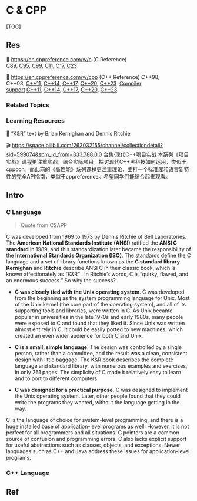 # C & CPP

[TOC]



## Res
📂 https://en.cppreference.com/w/c (C Reference)
C89, [C95](https://en.cppreference.com/w/c/95 "c/95"), [C99](https://en.cppreference.com/w/c/99 "c/99"), [C11](https://en.cppreference.com/w/c/11 "c/11"), [C17](https://en.cppreference.com/w/c/17 "c/17"), [C23](https://en.cppreference.com/w/c/23 "c/23")

📂 https://en.cppreference.com/w/cpp (C++ Reference)
C++98, C++03, [C++11](https://en.cppreference.com/w/cpp/11 "cpp/11"), [C++14](https://en.cppreference.com/w/cpp/14 "cpp/14"), [C++17](https://en.cppreference.com/w/cpp/17 "cpp/17"), [C++20](https://en.cppreference.com/w/cpp/20 "cpp/20"), [C++23](https://en.cppreference.com/w/cpp/23 "cpp/23") 
[Compiler support](https://en.cppreference.com/w/cpp/compiler_support "cpp/compiler support") [C++11](https://en.cppreference.com/w/cpp/compiler_support/11 "cpp/compiler support/11"), [C++14](https://en.cppreference.com/w/cpp/compiler_support/14 "cpp/compiler support/14"), [C++17](https://en.cppreference.com/w/cpp/compiler_support/17 "cpp/compiler support/17"), [C++20](https://en.cppreference.com/w/cpp/compiler_support/20 "cpp/compiler support/20"), [C++23](https://en.cppreference.com/w/cpp/compiler_support/23 "cpp/compiler support/23")


### Related Topics


### Learning Resources
📖 “K&R” text by Brian Kernighan and Dennis Ritchie

🎬 https://space.bilibili.com/263032155/channel/collectiondetail?sid=599074&spm_id_from=333.788.0.0
合集·现代C++项目实战
本系列《项目实战》课程更注重实战，结合实际项目，探讨现代C++黑科技如何运用，类似于cppcon。而此前的《高性能》系列课程更注重理论，主打一个标准库和语言新特性的完全API指南，类似于cppreference。希望同学们能结合起来观看。



## Intro
### C Language
> Quote from CSAPP

C was developed from 1969 to 1973 by Dennis Ritchie of Bell Laboratories. The **American National Standards Institute (ANSI)** ratified the **ANSI C standard** in 1989, and this standardization later became the responsibility of the **International Standards Organization (ISO)**. The standards define the C language and a set of library functions known as the **C standard library**. **Kernighan** and **Ritchie** describe ANSI C in their classic book, which is known affectionately as “K&R” . In Ritchie’s words, C is “quirky, flawed, and an enormous success.” So why the success?

- **C was closely tied with the Unix operating system**. C was developed from the beginning as the system programming language for Unix. Most of the Unix kernel (the core part of the operating system), and all of its supporting tools and libraries, were written in C. As Unix became popular in universities in the late 1970s and early 1980s, many people were exposed to C and found that they liked it. Since Unix was written almost entirely in C, it could be easily ported to new machines, which created an even wider audience for both C and Unix.

- **C is a small, simple language**. The design was controlled by a single person, rather than a committee, and the result was a clean, consistent design with little baggage. The K&R book describes the complete language and standard library, with numerous examples and exercises, in only 261 pages. The simplicity of C made it relatively easy to learn and to port to different computers.

- **C was designed for a practical purpose**. C was designed to implement the Unix operating system. Later, other people found that they could write the programs they wanted, without the language getting in the way.

C is the language of choice for system-level programming, and there is a huge installed base of application-level programs as well. However, it is not perfect for all programmers and all situations. C pointers are a common source of confusion and programming errors. C also lacks explicit support for useful abstractions such as classes, objects, and exceptions. Newer languages such as C++ and Java address these issues for application-level programs.


### C++ Language



## Ref
[👍 C语言之宏的使用技巧(宏嵌套/宏展开/可变参数宏)]:https://www.cnblogs.com/skyzu2333/p/14888938.html


